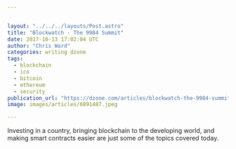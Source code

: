 ```yaml
---


layout: "../../../layouts/Post.astro"
title: "Blockwatch - The 9984 Summit"
date: 2017-10-13 17:02:04 UTC
author: "Chris Ward"
categories: writing dzone
tags:
  - blockchain
  - ico
  - bitcoin
  - ethereum
  - security
publication_url: "https://dzone.com/articles/blockwatch-the-9984-summit"
image: images/articles/6891487.jpeg

---
```

Investing in a country, bringing blockchain to the developing world, and making smart contracts easier are just some of the topics covered today.

